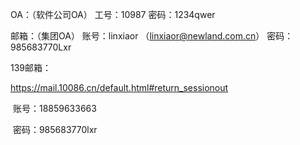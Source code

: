 

OA：（软件公司OA）
	工号：10987
	密码：1234qwer



邮箱：（集团OA）
	账号：linxiaor		（linxiaor@newland.com.cn）
	密码：985683770Lxr



139邮箱：

https://mail.10086.cn/default.html#return_sessionout

​	账号：18859633663

​	密码：985683770lxr